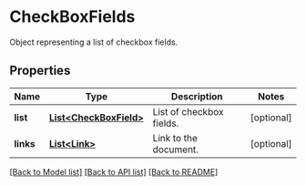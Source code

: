 ﻿
# CheckBoxFields
Object representing a list of checkbox fields.

## Properties
Name | Type | Description | Notes
------------ | ------------- | ------------- | -------------
**list** | [**List&lt;CheckBoxField&gt;**](CheckBoxField.md) | List of checkbox fields. | [optional]
**links** | [**List&lt;Link&gt;**](Link.md) | Link to the document. | [optional]


[[Back to Model list]](../README.md#documentation-for-models) [[Back to API list]](../README.md#documentation-for-api-endpoints) [[Back to README]](../README.md)


